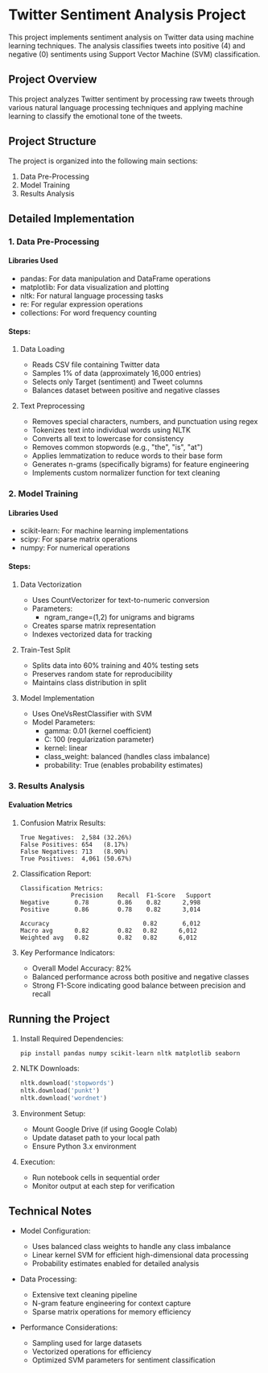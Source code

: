 # Twitter Sentiment Analysis Project

This project implements sentiment analysis on Twitter data using machine learning techniques. The analysis classifies tweets into positive (4) and negative (0) sentiments using Support Vector Machine (SVM) classification.

## Project Overview

This project analyzes Twitter sentiment by processing raw tweets through various natural language processing techniques and applying machine learning to classify the emotional tone of the tweets.

## Project Structure

The project is organized into the following main sections:

1. Data Pre-Processing
2. Model Training
3. Results Analysis

## Detailed Implementation

### 1. Data Pre-Processing

#### Libraries Used
- pandas: For data manipulation and DataFrame operations
- matplotlib: For data visualization and plotting
- nltk: For natural language processing tasks
- re: For regular expression operations
- collections: For word frequency counting

#### Steps:
1. Data Loading
   - Reads CSV file containing Twitter data
   - Samples 1% of data (approximately 16,000 entries)
   - Selects only Target (sentiment) and Tweet columns
   - Balances dataset between positive and negative classes

2. Text Preprocessing
   - Removes special characters, numbers, and punctuation using regex
   - Tokenizes text into individual words using NLTK
   - Converts all text to lowercase for consistency
   - Removes common stopwords (e.g., "the", "is", "at")
   - Applies lemmatization to reduce words to their base form
   - Generates n-grams (specifically bigrams) for feature engineering
   - Implements custom normalizer function for text cleaning

### 2. Model Training

#### Libraries Used
- scikit-learn: For machine learning implementations
- scipy: For sparse matrix operations
- numpy: For numerical operations

#### Steps:
1. Data Vectorization
   - Uses CountVectorizer for text-to-numeric conversion
   - Parameters:
     - ngram_range=(1,2) for unigrams and bigrams
   - Creates sparse matrix representation
   - Indexes vectorized data for tracking

2. Train-Test Split
   - Splits data into 60% training and 40% testing sets
   - Preserves random state for reproducibility
   - Maintains class distribution in split

3. Model Implementation
   - Uses OneVsRestClassifier with SVM
   - Model Parameters:
     - gamma: 0.01 (kernel coefficient)
     - C: 100 (regularization parameter)
     - kernel: linear
     - class_weight: balanced (handles class imbalance)
     - probability: True (enables probability estimates)

### 3. Results Analysis

#### Evaluation Metrics
1. Confusion Matrix Results:
   ```
   True Negatives:  2,584 (32.26%)
   False Positives: 654   (8.17%)
   False Negatives: 713   (8.90%)
   True Positives:  4,061 (50.67%)
   ```

2. Classification Report:
   ```
   Classification Metrics:
                 Precision    Recall  F1-Score   Support
   Negative       0.78        0.86    0.82      2,998
   Positive       0.86        0.78    0.82      3,014
   
   Accuracy                          0.82       6,012
   Macro avg      0.82        0.82   0.82      6,012
   Weighted avg   0.82        0.82   0.82      6,012
   ```

3. Key Performance Indicators:
   - Overall Model Accuracy: 82%
   - Balanced performance across both positive and negative classes
   - Strong F1-Score indicating good balance between precision and recall

## Running the Project

1. Install Required Dependencies:
   ```bash
   pip install pandas numpy scikit-learn nltk matplotlib seaborn
   ```

2. NLTK Downloads:
   ```python
   nltk.download('stopwords')
   nltk.download('punkt')
   nltk.download('wordnet')
   ```

3. Environment Setup:
   - Mount Google Drive (if using Google Colab)
   - Update dataset path to your local path
   - Ensure Python 3.x environment

4. Execution:
   - Run notebook cells in sequential order
   - Monitor output at each step for verification

## Technical Notes

- Model Configuration:
  - Uses balanced class weights to handle any class imbalance
  - Linear kernel SVM for efficient high-dimensional data processing
  - Probability estimates enabled for detailed analysis

- Data Processing:
  - Extensive text cleaning pipeline
  - N-gram feature engineering for context capture
  - Sparse matrix operations for memory efficiency

- Performance Considerations:
  - Sampling used for large datasets
  - Vectorized operations for efficiency
  - Optimized SVM parameters for sentiment classification
